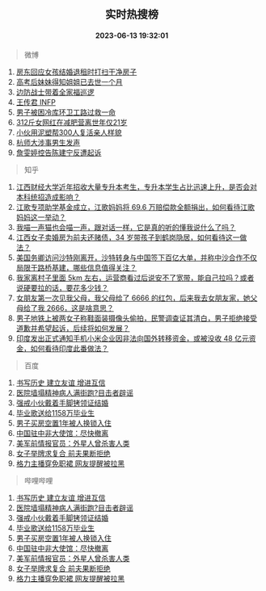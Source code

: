 <div align="center"><h2>实时热搜榜</h2><h4>2023-06-13 19:32:01</h4></div>

> 微博  

1. [房东回应女孩结婚退租时打扫干净房子](https://s.weibo.com/weibo?q=%23%E6%88%BF%E4%B8%9C%E5%9B%9E%E5%BA%94%E5%A5%B3%E5%AD%A9%E7%BB%93%E5%A9%9A%E9%80%80%E7%A7%9F%E6%97%B6%E6%89%93%E6%89%AB%E5%B9%B2%E5%87%80%E6%88%BF%E5%AD%90%23&t=31&band_rank=1&Refer=top)<br />
2. [高考后妹妹得知姐姐已去世一个月](https://s.weibo.com/weibo?q=%23%E9%AB%98%E8%80%83%E5%90%8E%E5%A6%B9%E5%A6%B9%E5%BE%97%E7%9F%A5%E5%A7%90%E5%A7%90%E5%B7%B2%E5%8E%BB%E4%B8%96%E4%B8%80%E4%B8%AA%E6%9C%88%23&t=31&band_rank=2&Refer=top)<br />
3. [边防战士带着全家福巡逻](https://s.weibo.com/weibo?q=%23%E8%BE%B9%E9%98%B2%E6%88%98%E5%A3%AB%E5%B8%A6%E7%9D%80%E5%85%A8%E5%AE%B6%E7%A6%8F%E5%B7%A1%E9%80%BB%23&t=31&band_rank=3&Refer=top)<br />
4. [王传君 INFP](https://s.weibo.com/weibo?q=%E7%8E%8B%E4%BC%A0%E5%90%9B%20INFP&t=31&band_rank=4&Refer=top)<br />
5. [男子被困冷库环卫工路过救一命](https://s.weibo.com/weibo?q=%23%E7%94%B7%E5%AD%90%E8%A2%AB%E5%9B%B0%E5%86%B7%E5%BA%93%E7%8E%AF%E5%8D%AB%E5%B7%A5%E8%B7%AF%E8%BF%87%E6%95%91%E4%B8%80%E5%91%BD%23&t=31&band_rank=5&Refer=top)<br />
6. [312斤女网红在减肥营离世年仅21岁](https://s.weibo.com/weibo?q=%23312%E6%96%A4%E5%A5%B3%E7%BD%91%E7%BA%A2%E5%9C%A8%E5%87%8F%E8%82%A5%E8%90%A5%E7%A6%BB%E4%B8%96%E5%B9%B4%E4%BB%8521%E5%B2%81%23&t=31&band_rank=6&Refer=top)<br />
7. [小伙用泥塑帮300人复活亲人样貌](https://s.weibo.com/weibo?q=%23%E5%B0%8F%E4%BC%99%E7%94%A8%E6%B3%A5%E5%A1%91%E5%B8%AE300%E4%BA%BA%E5%A4%8D%E6%B4%BB%E4%BA%B2%E4%BA%BA%E6%A0%B7%E8%B2%8C%23&t=31&band_rank=7&Refer=top)<br />
8. [杭师大涉事男生发声](https://s.weibo.com/weibo?q=%23%E6%9D%AD%E5%B8%88%E5%A4%A7%E6%B6%89%E4%BA%8B%E7%94%B7%E7%94%9F%E5%8F%91%E5%A3%B0%23&t=31&band_rank=8&Refer=top)<br />
9. [詹雯婷控告陈建宁反遭起诉](https://s.weibo.com/weibo?q=%23%E8%A9%B9%E9%9B%AF%E5%A9%B7%E6%8E%A7%E5%91%8A%E9%99%88%E5%BB%BA%E5%AE%81%E5%8F%8D%E9%81%AD%E8%B5%B7%E8%AF%89%23&t=31&band_rank=9&Refer=top)<br />

> 知乎  

1. [江西财经大学近年招收大量专升本考生，专升本学生占比迅速上升，是否会对本科统招造成影响？](https://www.zhihu.com/question/605899790)<br />
2. [江歌专项助学基金成立，江歌妈妈将 69.6 万赔偿款全额捐出，如何看待江歌妈妈这一举动？](https://www.zhihu.com/question/606138539)<br />
3. [我喵一声猫也会喵一声，跟对话一样，它是真的听的懂我说什么了吗？](https://www.zhihu.com/question/604083219)<br />
4. [江西女子卖婚房为前夫还赌债，34 岁带孩子到鹤岗隐居，如何看待这一做法？](https://www.zhihu.com/question/606325930)<br />
5. [美国务卿访问沙特刚离开，沙特转身与中国签下百亿大单，并称中沙合作不仅局限于路桥基建，哪些信息值得关注？](https://www.zhihu.com/question/606359019)<br />
6. [我家离村子里面 5km 左右，运营商看过后说安不了宽带，能自己拉吗？或者说硬要拉的话，要花多少钱？](https://www.zhihu.com/question/597026273)<br />
7. [女朋友第一次见我父母，我父母给了 6666 的红包，后来我去女朋友家，她父母给了我 2666，这是啥意思？](https://www.zhihu.com/question/606116935)<br />
8. [男子地铁上被两女子称鞋面装摄像头偷拍，民警调查证其清白，男子拒绝接受道歉并希望起诉，后续将如何发展？](https://www.zhihu.com/question/606317343)<br />
9. [印度发出正式通知手机小米企业因非法向国外转移资金，或被没收 48 亿元资金，如何看待印度此番做法？](https://www.zhihu.com/question/606367251)<br />

> 百度  

1. [书写历史 建立友谊 增进互信](https://www.baidu.com/s?wd=%E4%B9%A6%E5%86%99%E5%8E%86%E5%8F%B2+%E5%BB%BA%E7%AB%8B%E5%8F%8B%E8%B0%8A+%E5%A2%9E%E8%BF%9B%E4%BA%92%E4%BF%A1&sa=fyb_news&rsv_dl=fyb_news)<br />
2. [医院墙塌精神病人满街跑?目击者辟谣](https://www.baidu.com/s?wd=%E5%8C%BB%E9%99%A2%E5%A2%99%E5%A1%8C%E7%B2%BE%E7%A5%9E%E7%97%85%E4%BA%BA%E6%BB%A1%E8%A1%97%E8%B7%91%3F%E7%9B%AE%E5%87%BB%E8%80%85%E8%BE%9F%E8%B0%A3&sa=fyb_news&rsv_dl=fyb_news)<br />
3. [强戒小伙戴着手脚铐领证结婚](https://www.baidu.com/s?wd=%E5%BC%BA%E6%88%92%E5%B0%8F%E4%BC%99%E6%88%B4%E7%9D%80%E6%89%8B%E8%84%9A%E9%93%90%E9%A2%86%E8%AF%81%E7%BB%93%E5%A9%9A&sa=fyb_news&rsv_dl=fyb_news)<br />
4. [毕业歌送给1158万毕业生](https://www.baidu.com/s?wd=%E6%AF%95%E4%B8%9A%E6%AD%8C%E9%80%81%E7%BB%991158%E4%B8%87%E6%AF%95%E4%B8%9A%E7%94%9F&sa=fyb_news&rsv_dl=fyb_news)<br />
5. [男子买房空置1年被人换锁入住](https://www.baidu.com/s?wd=%E7%94%B7%E5%AD%90%E4%B9%B0%E6%88%BF%E7%A9%BA%E7%BD%AE1%E5%B9%B4%E8%A2%AB%E4%BA%BA%E6%8D%A2%E9%94%81%E5%85%A5%E4%BD%8F&sa=fyb_news&rsv_dl=fyb_news)<br />
6. [中国驻中非大使馆：尽快撤离](https://www.baidu.com/s?wd=%E4%B8%AD%E5%9B%BD%E9%A9%BB%E4%B8%AD%E9%9D%9E%E5%A4%A7%E4%BD%BF%E9%A6%86%EF%BC%9A%E5%B0%BD%E5%BF%AB%E6%92%A4%E7%A6%BB&sa=fyb_news&rsv_dl=fyb_news)<br />
7. [美军前情报官员：外星人曾杀害人类](https://www.baidu.com/s?wd=%E7%BE%8E%E5%86%9B%E5%89%8D%E6%83%85%E6%8A%A5%E5%AE%98%E5%91%98%EF%BC%9A%E5%A4%96%E6%98%9F%E4%BA%BA%E6%9B%BE%E6%9D%80%E5%AE%B3%E4%BA%BA%E7%B1%BB&sa=fyb_news&rsv_dl=fyb_news)<br />
8. [女子举牌求复合 前夫果断拒绝](https://www.baidu.com/s?wd=%E5%A5%B3%E5%AD%90%E4%B8%BE%E7%89%8C%E6%B1%82%E5%A4%8D%E5%90%88+%E5%89%8D%E5%A4%AB%E6%9E%9C%E6%96%AD%E6%8B%92%E7%BB%9D&sa=fyb_news&rsv_dl=fyb_news)<br />
9. [格力主播穿免职裙 网友提醒被拉黑](https://www.baidu.com/s?wd=%E6%A0%BC%E5%8A%9B%E4%B8%BB%E6%92%AD%E7%A9%BF%E5%85%8D%E8%81%8C%E8%A3%99+%E7%BD%91%E5%8F%8B%E6%8F%90%E9%86%92%E8%A2%AB%E6%8B%89%E9%BB%91&sa=fyb_news&rsv_dl=fyb_news)<br />

> 哔哩哔哩  

1. [书写历史 建立友谊 增进互信](https://www.baidu.com/s?wd=%E4%B9%A6%E5%86%99%E5%8E%86%E5%8F%B2+%E5%BB%BA%E7%AB%8B%E5%8F%8B%E8%B0%8A+%E5%A2%9E%E8%BF%9B%E4%BA%92%E4%BF%A1&sa=fyb_news&rsv_dl=fyb_news)<br />
2. [医院墙塌精神病人满街跑?目击者辟谣](https://www.baidu.com/s?wd=%E5%8C%BB%E9%99%A2%E5%A2%99%E5%A1%8C%E7%B2%BE%E7%A5%9E%E7%97%85%E4%BA%BA%E6%BB%A1%E8%A1%97%E8%B7%91%3F%E7%9B%AE%E5%87%BB%E8%80%85%E8%BE%9F%E8%B0%A3&sa=fyb_news&rsv_dl=fyb_news)<br />
3. [强戒小伙戴着手脚铐领证结婚](https://www.baidu.com/s?wd=%E5%BC%BA%E6%88%92%E5%B0%8F%E4%BC%99%E6%88%B4%E7%9D%80%E6%89%8B%E8%84%9A%E9%93%90%E9%A2%86%E8%AF%81%E7%BB%93%E5%A9%9A&sa=fyb_news&rsv_dl=fyb_news)<br />
4. [毕业歌送给1158万毕业生](https://www.baidu.com/s?wd=%E6%AF%95%E4%B8%9A%E6%AD%8C%E9%80%81%E7%BB%991158%E4%B8%87%E6%AF%95%E4%B8%9A%E7%94%9F&sa=fyb_news&rsv_dl=fyb_news)<br />
5. [男子买房空置1年被人换锁入住](https://www.baidu.com/s?wd=%E7%94%B7%E5%AD%90%E4%B9%B0%E6%88%BF%E7%A9%BA%E7%BD%AE1%E5%B9%B4%E8%A2%AB%E4%BA%BA%E6%8D%A2%E9%94%81%E5%85%A5%E4%BD%8F&sa=fyb_news&rsv_dl=fyb_news)<br />
6. [中国驻中非大使馆：尽快撤离](https://www.baidu.com/s?wd=%E4%B8%AD%E5%9B%BD%E9%A9%BB%E4%B8%AD%E9%9D%9E%E5%A4%A7%E4%BD%BF%E9%A6%86%EF%BC%9A%E5%B0%BD%E5%BF%AB%E6%92%A4%E7%A6%BB&sa=fyb_news&rsv_dl=fyb_news)<br />
7. [美军前情报官员：外星人曾杀害人类](https://www.baidu.com/s?wd=%E7%BE%8E%E5%86%9B%E5%89%8D%E6%83%85%E6%8A%A5%E5%AE%98%E5%91%98%EF%BC%9A%E5%A4%96%E6%98%9F%E4%BA%BA%E6%9B%BE%E6%9D%80%E5%AE%B3%E4%BA%BA%E7%B1%BB&sa=fyb_news&rsv_dl=fyb_news)<br />
8. [女子举牌求复合 前夫果断拒绝](https://www.baidu.com/s?wd=%E5%A5%B3%E5%AD%90%E4%B8%BE%E7%89%8C%E6%B1%82%E5%A4%8D%E5%90%88+%E5%89%8D%E5%A4%AB%E6%9E%9C%E6%96%AD%E6%8B%92%E7%BB%9D&sa=fyb_news&rsv_dl=fyb_news)<br />
9. [格力主播穿免职裙 网友提醒被拉黑](https://www.baidu.com/s?wd=%E6%A0%BC%E5%8A%9B%E4%B8%BB%E6%92%AD%E7%A9%BF%E5%85%8D%E8%81%8C%E8%A3%99+%E7%BD%91%E5%8F%8B%E6%8F%90%E9%86%92%E8%A2%AB%E6%8B%89%E9%BB%91&sa=fyb_news&rsv_dl=fyb_news)<br />
